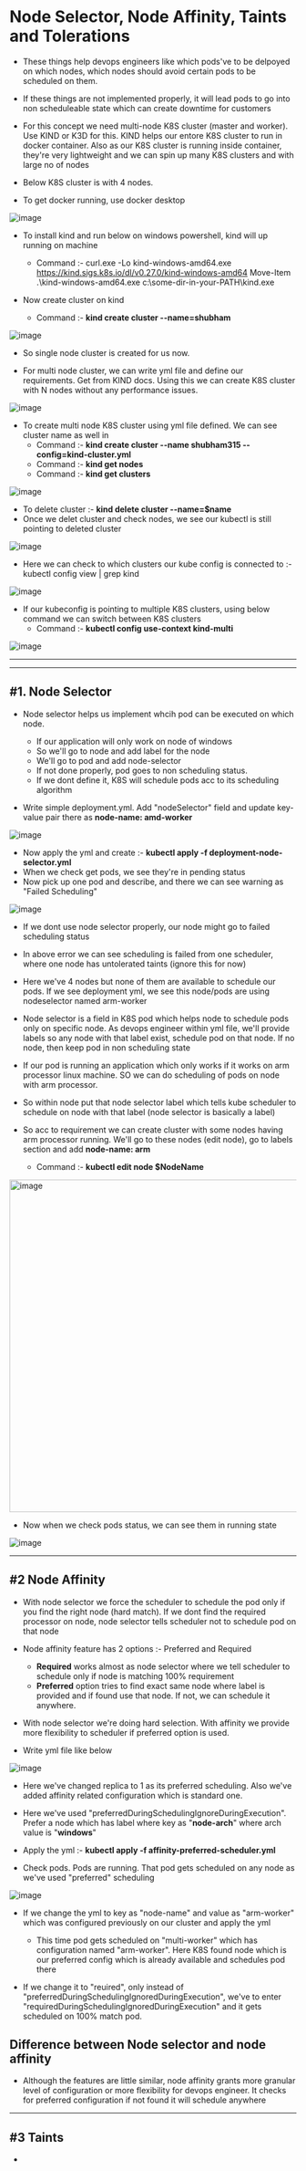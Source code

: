 # Node Selector, Node Affinity, Taints and Tolerations

- These things help devops engineers like which pods've to be delpoyed on which nodes, which nodes should avoid certain pods to be scheduled on them.
- If these things are not implemented properly, it will lead pods to go into non scheduleable state which can create downtime for customers

- For this concept we need multi-node K8S cluster (master and worker). Use KIND or K3D for this. KIND helps our entore K8S cluster to run in docker container. Also as our K8S cluster is running inside container, they're very lightweight and we can spin up many K8S clusters and with large no of nodes
- Below K8S cluster is with 4 nodes.
- To get docker running, use docker desktop

![image](https://github.com/user-attachments/assets/c9eaa4c5-6429-4fd6-a7e5-02afe6a701ec)

- To install kind and run below on windows powershell, kind will up running on machine
  - Command :- curl.exe -Lo kind-windows-amd64.exe https://kind.sigs.k8s.io/dl/v0.27.0/kind-windows-amd64
               Move-Item .\kind-windows-amd64.exe c:\some-dir-in-your-PATH\kind.exe

- Now create cluster on kind
  - Command :- **kind create cluster --name=shubham**

![image](https://github.com/user-attachments/assets/8626f826-6c61-487a-a623-5e02eb3bed62)

- So single node cluster is created for us now.

- For multi node cluster, we can write yml file and define our requirements. Get from KIND docs. Using this we can create K8S cluster with N nodes without any performance issues.

![image](https://github.com/user-attachments/assets/4743c6ee-0417-49e4-aa76-f8f5ead6ad94)

- To create multi node K8S cluster using yml file defined. We can see cluster name as well in 
  - Command :- **kind create cluster --name shubham315 --config=kind-cluster.yml**
  - Command :- **kind get nodes**
  - Command :- **kind get clusters**
 
![image](https://github.com/user-attachments/assets/0d61fd16-97f5-4713-a1ee-3091eafd7f09)

- To delete cluster :- **kind delete cluster --name=$name**
- Once we delet cluster and check nodes, we see our kubectl is still pointing to deleted cluster

![image](https://github.com/user-attachments/assets/727d1bbd-83af-4940-a5e4-ca5887b1e6a5)

- Here we can check to which clusters our kube config is connected to :- kubectl config view | grep kind

![image](https://github.com/user-attachments/assets/6e365a8f-dc24-4b9d-ae1d-73d054dbf55b)

- If our kubeconfig is pointing to multiple K8S clusters, using below command we can switch between K8S clusters
  - Command :- **kubectl config use-context kind-multi**
 
![image](https://github.com/user-attachments/assets/61745733-bfc8-4357-b309-69dfd498b833)

-----------------------------------------------------------------------------------------------------------------------------------
-----------------------------------------------------------------------------------------------------------------------------------

#1. Node Selector
-
- Node selector helps us implement whcih pod can be executed on which node.
  - If our application will only work on node of windows
  - So we'll go to node and add label for the node
  - We'll go to pod and add node-selector
  - If not done properly, pod goes to non scheduling status.
  - If we dont define it, K8S will schedule pods acc to its scheduling algorithm

- Write simple deployment.yml. Add "nodeSelector" field and update key-value pair there as **node-name: amd-worker**

![image](https://github.com/user-attachments/assets/d207e22e-0d9b-4ee4-a0f5-f01d4f675a7f)

- Now apply the yml and create :- **kubectl apply -f deployment-node-selector.yml**
- When we check get pods, we see they're in pending status
- Now pick up one pod and describe, and there we can see warning as "Failed Scheduling"

![image](https://github.com/user-attachments/assets/3f5ef430-09fa-4ce2-9e7d-85a43271550e)

- If we dont use node selector properly, our node might go to failed scheduling status
- In above error we can see scheduling is failed from one scheduler, where one node has untolerated taints (ignore this for now)

- Here we've 4 nodes but none of them are available to schedule our pods. If we see deployment yml, we see this node/pods are using nodeselector named arm-worker
- Node selector is a field in K8S pod which helps node to schedule pods only on specific node. As devops engineer within yml file, we'll provide labels so any node with that label exist, schedule pod on that node. If no node, then keep pod in non scheduling state
- If our pod is running an application which only works if it works on arm processor linux machine.  SO we can do scheduling of pods on node with arm processor.
- So within node put that node selector label which tells kube scheduler to schedule on node with that label (node selector is basically a label)

- So acc to requirement we can create cluster with some nodes having arm processor running. We'll go to these nodes (edit node), go to labels section and add **node-name: arm**
  - Command :- **kubectl edit node $NodeName**

<img width="583" alt="image" src="https://github.com/user-attachments/assets/20f9ae79-79c4-4b3a-9e95-fa7105335ef2" />

- Now when we check pods status, we can see them in running state

![image](https://github.com/user-attachments/assets/2704d484-756c-474e-9cb1-7a4220851d32)

-----------------------------------------------------------------------------------------------------------------------------------

#2 Node Affinity
-
- With node selector we force the scheduler to schedule the pod only if you find the right node (hard match). If we dont find the required processor on node, node selector tells scheduler not to schedule pod on that node
- Node affinity feature has 2 options :- Preferred and Required
  - **Required** works almost as node selector where we tell scheduler to schedule only if node is matching 100% requirement
  - **Preferred** option tries to find exact same node where label is provided and if found use that node. If not, we can schedule it anywhere.
 
- With node selector we're doing hard selection. With affinity we provide more flexibility to scheduler if preferred option is used.

- Write yml file like below

![image](https://github.com/user-attachments/assets/2bd68f44-3cd3-4be9-9509-caad07b83918)

  - Here we've changed replica to 1 as its preferred scheduling. Also we've added affinity related configuration which is standard one.
  - Here we've used "preferredDuringSchedulingIgnoreDuringExecution". Prefer a node which has label where key as "**node-arch**" where arch value is "**windows**"

- Apply the yml :- **kubectl apply -f affinity-preferred-scheduler.yml**
- Check pods. Pods are running. That pod gets scheduled on any node as we've used "preferred" scheduling

![image](https://github.com/user-attachments/assets/12153756-c8cc-4ae9-8906-601c880e49d8)

- If we change the yml to key as "node-name" and value as "arm-worker" which was configured previously on our cluster and apply the yml
  - This time pod gets scheduled on "multi-worker" which has configuration named "arm-worker". Here K8S found node which is our preferred config which is already available and schedules pod there
 
- If we change it to "reuired", only instead of "preferredDuringSchedulingIgnoredDuringExecution", we've to enter "requiredDuringSchedulingIgnoredDuringExecution" and it gets scheduled on 100% match pod.

Difference between Node selector and node affinity
-
- Although the features are little similar, node affinity grants more granular level of configuration or more flexibility for devops engineer. It checks for preferred configuration if not found it will schedule anywhere

-----------------------------------------------------------------------------------------------------------------------------------

#3 Taints
-
- 
